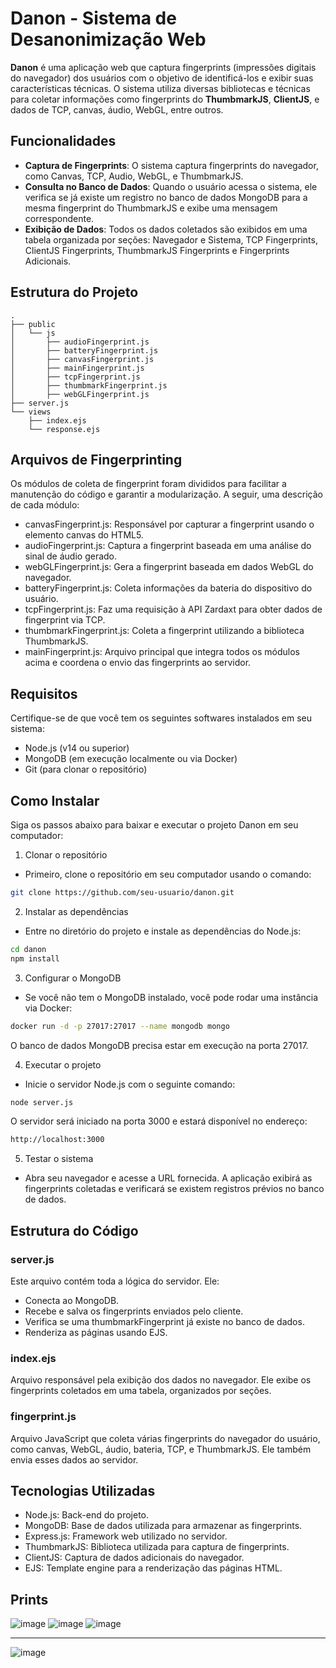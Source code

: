 # Danon - Sistema de Desanonimização Web

**Danon** é uma aplicação web que captura fingerprints (impressões digitais do navegador) dos usuários com o objetivo de identificá-los e exibir suas características técnicas. O sistema utiliza diversas bibliotecas e técnicas para coletar informações como fingerprints do **ThumbmarkJS**, **ClientJS**, e dados de TCP, canvas, áudio, WebGL, entre outros.

## Funcionalidades

- **Captura de Fingerprints**: O sistema captura fingerprints do navegador, como Canvas, TCP, Audio, WebGL, e ThumbmarkJS.
- **Consulta no Banco de Dados**: Quando o usuário acessa o sistema, ele verifica se já existe um registro no banco de dados MongoDB para a mesma fingerprint do ThumbmarkJS e exibe uma mensagem correspondente.
- **Exibição de Dados**: Todos os dados coletados são exibidos em uma tabela organizada por seções: Navegador e Sistema, TCP Fingerprints, ClientJS Fingerprints, ThumbmarkJS Fingerprints e Fingerprints Adicionais.

## Estrutura do Projeto

```plaintext
.
├── public
│   └── js
│       ├── audioFingerprint.js
│       ├── batteryFingerprint.js
│       ├── canvasFingerprint.js
│       ├── mainFingerprint.js
│       ├── tcpFingerprint.js
│       ├── thumbmarkFingerprint.js
│       ├── webGLFingerprint.js
├── server.js
└── views
    ├── index.ejs
    └── response.ejs

```
## Arquivos de Fingerprinting
Os módulos de coleta de fingerprint foram divididos para facilitar a manutenção do código e garantir a modularização. A seguir, uma descrição de cada módulo:

- canvasFingerprint.js: Responsável por capturar a fingerprint usando o elemento canvas do HTML5.
- audioFingerprint.js: Captura a fingerprint baseada em uma análise do sinal de áudio gerado.
- webGLFingerprint.js: Gera a fingerprint baseada em dados WebGL do navegador.
- batteryFingerprint.js: Coleta informações da bateria do dispositivo do usuário.
- tcpFingerprint.js: Faz uma requisição à API Zardaxt para obter dados de fingerprint via TCP.
- thumbmarkFingerprint.js: Coleta a fingerprint utilizando a biblioteca ThumbmarkJS.
- mainFingerprint.js: Arquivo principal que integra todos os módulos acima e coordena o envio das fingerprints ao servidor.

## Requisitos
Certifique-se de que você tem os seguintes softwares instalados em seu sistema:

- Node.js (v14 ou superior)
- MongoDB (em execução localmente ou via Docker)
- Git (para clonar o repositório)

## Como Instalar
Siga os passos abaixo para baixar e executar o projeto Danon em seu computador:

1. Clonar o repositório
- Primeiro, clone o repositório em seu computador usando o comando:
```bash
git clone https://github.com/seu-usuario/danon.git
```
2. Instalar as dependências
- Entre no diretório do projeto e instale as dependências do Node.js:
```bash
cd danon
npm install
```
3. Configurar o MongoDB

- Se você não tem o MongoDB instalado, você pode rodar uma instância via Docker:
```bash
docker run -d -p 27017:27017 --name mongodb mongo
```
O banco de dados MongoDB precisa estar em execução na porta 27017.

4. Executar o projeto
- Inicie o servidor Node.js com o seguinte comando:
```bash
node server.js
```
O servidor será iniciado na porta 3000 e estará disponível no endereço:
```bash
http://localhost:3000
```
5. Testar o sistema
- Abra seu navegador e acesse a URL fornecida. A aplicação exibirá as fingerprints coletadas e verificará se existem registros prévios no banco de dados.


## Estrutura do Código

### server.js
Este arquivo contém toda a lógica do servidor. Ele:

- Conecta ao MongoDB.
- Recebe e salva os fingerprints enviados pelo cliente.
- Verifica se uma thumbmarkFingerprint já existe no banco de dados.
- Renderiza as páginas usando EJS.

### index.ejs
Arquivo responsável pela exibição dos dados no navegador. Ele exibe os fingerprints coletados em uma tabela, organizados por seções.

### fingerprint.js
Arquivo JavaScript que coleta várias fingerprints do navegador do usuário, como canvas, WebGL, áudio, bateria, TCP, e ThumbmarkJS. Ele também envia esses dados ao servidor.


## Tecnologias Utilizadas
- Node.js: Back-end do projeto.
- MongoDB: Base de dados utilizada para armazenar as fingerprints.
- Express.js: Framework web utilizado no servidor.
- ThumbmarkJS: Biblioteca utilizada para captura de fingerprints.
- ClientJS: Captura de dados adicionais do navegador.
- EJS: Template engine para a renderização das páginas HTML.

## Prints
![image](https://github.com/user-attachments/assets/32e6f3d5-c535-4df2-b18b-859ecb916358)
![image](https://github.com/user-attachments/assets/9010d8d3-7e3a-4379-99fa-c47f963a99a6)
![image](https://github.com/user-attachments/assets/a416bb3b-794a-44ca-a9bb-772885a938bf)

__________

![image](https://github.com/user-attachments/assets/9270abf2-7c00-47d0-a31e-8c8326e7dc4c)
